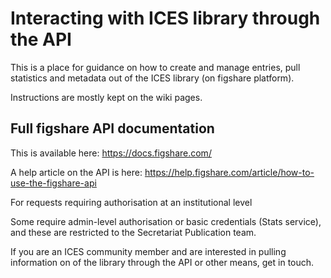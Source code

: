 # Interacting with ICES library through the API
This is a place for guidance on how to create and manage entries, pull statistics and metadata out of the ICES library (on figshare platform).

Instructions are mostly kept on the wiki pages.

## Full figshare API documentation
This is available here: https://docs.figshare.com/

A help article on the API is here: https://help.figshare.com/article/how-to-use-the-figshare-api

For requests requiring authorisation at an institutional level

Some require admin-level authorisation or basic credentials (Stats service), and these are restricted to the Secretariat Publication team.

If you are an ICES community member and are interested in pulling information on of the library through the API or other means, get in touch.
